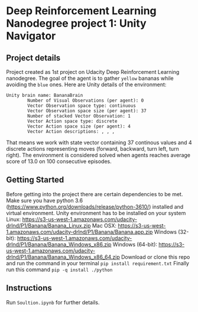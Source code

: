 # Deep Reinforcement Learning Nanodegree project 1: Unity Navigator



## Project details

Project created as 1st project on Udacity Deep Reinforcement Learning nanodegree. The goal of the agent is to gather `yellow` bananas while avoiding the `blue` ones. Here are Unity details of the environment:

```
Unity brain name: BananaBrain
        Number of Visual Observations (per agent): 0
        Vector Observation space type: continuous
        Vector Observation space size (per agent): 37
        Number of stacked Vector Observation: 1
        Vector Action space type: discrete
        Vector Action space size (per agent): 4
        Vector Action descriptions: , , , 
```

That means we work with state vector containing 37 continous values and 4 discrete actions representing moves (forward, backward, turn left, turn right). The environment is considered solved when agents reaches average score of 13.0 on 100 consecutive episodes.

## Getting Started

Before getting into the project there are certain dependencies to be met. Make sure you have python 3.6 (https://www.python.org/downloads/release/python-3610/) installed and virtual environment.
Unity environment has to be installed on your system 
  Linux: https://s3-us-west-1.amazonaws.com/udacity-drlnd/P1/Banana/Banana_Linux.zip
  Mac OSX: https://s3-us-west-1.amazonaws.com/udacity-drlnd/P1/Banana/Banana.app.zip
  Windows (32-bit): https://s3-us-west-1.amazonaws.com/udacity-drlnd/P1/Banana/Banana_Windows_x86.zip
  Windows (64-bit): https://s3-us-west-1.amazonaws.com/udacity-drlnd/P1/Banana/Banana_Windows_x86_64.zip 
Download or clone this repo and run the command in your terminal `pip install requirement.txt`
Finally run this command `pip -q install ./python`

## Instructions

Run `Soultion.ipynb` for further details.
